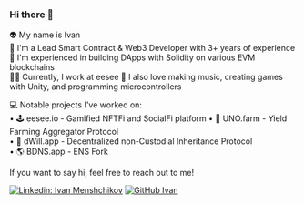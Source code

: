 ### Hi there 👋

👽 My name is Ivan  
🔑 I'm a Lead Smart Contract & Web3 Developer with 3+ years of experience   
🧙 I'm experienced in building DApps with Solidity on various EVM blockchains  
👩‍💻 Currently, I work at eesee
🎵 I also love making music, creating games with Unity, and programming microcontrollers  

💻 Notable projects I've worked on:  
• 🕹️ eesee.io - Gamified NFTFi and SocialFi platform
• 🚀 UNO.farm - Yield Farming Aggregator Protocol  
• 📝 dWill.app - Decentralized non-Custodial Inheritance Protocol  
• 🌎 BDNS.app - ENS Fork  

If you want to say hi, feel free to reach out to me!

[![Linkedin: Ivan Menshchikov](https://img.shields.io/badge/-Ivan_Menshchikov-blue?style=flat-square&logo=Linkedin&logoColor=white&link=https://www.linkedin.com/in/juglipaff/)](https://www.linkedin.com/in/juglipaff/)
[![GitHub Ivan](https://img.shields.io/github/followers/Juglipaff?label=follow&style=social)](https://github.com/Juglipaff)




